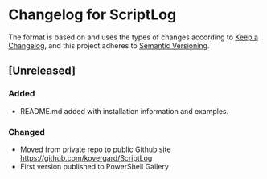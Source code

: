 # Changelog for ScriptLog

The format is based on and uses the types of changes according to [Keep a Changelog](https://keepachangelog.com/en/1.0.0/),
and this project adheres to [Semantic Versioning](https://semver.org/spec/v2.0.0.html).

## [Unreleased]

### Added

- README.md added with installation information and examples.

### Changed

- Moved from private repo to public Github site https://github.com/kovergard/ScriptLog
- First version published to PowerShell Gallery